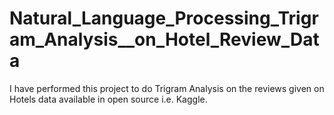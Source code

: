# Natural_Language_Processing_Trigram_Analysis__on_Hotel_Review_Data
I have performed this project to do Trigram Analysis on the reviews given on Hotels data available in open source i.e. Kaggle.
